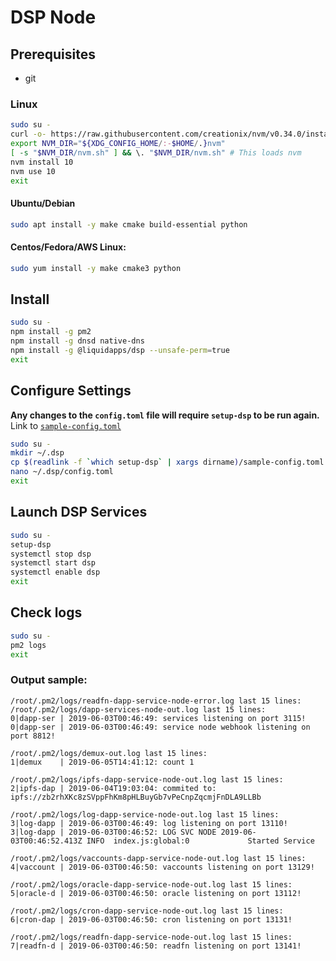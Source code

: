 DSP Node
========

## Prerequisites

- git

### Linux
```bash
sudo su -
curl -o- https://raw.githubusercontent.com/creationix/nvm/v0.34.0/install.sh | bash
export NVM_DIR="${XDG_CONFIG_HOME/:-$HOME/.}nvm"
[ -s "$NVM_DIR/nvm.sh" ] && \. "$NVM_DIR/nvm.sh" # This loads nvm
nvm install 10
nvm use 10
exit
```

#### Ubuntu/Debian
```bash
sudo apt install -y make cmake build-essential python
```

#### Centos/Fedora/AWS Linux:
```bash
sudo yum install -y make cmake3 python
```

## Install
```bash
sudo su -
npm install -g pm2
npm install -g dnsd native-dns
npm install -g @liquidapps/dsp --unsafe-perm=true
exit
```

## Configure Settings
**Any changes to the `config.toml` file will require `setup-dsp` to be run again.**  Link to [`sample-config.toml`](https://github.com/liquidapps-io/zeus-sdk/blob/master/boxes/groups/dapp-network/dapp-services-deploy/sample-config.toml)

```bash
sudo su -
mkdir ~/.dsp
cp $(readlink -f `which setup-dsp` | xargs dirname)/sample-config.toml ~/.dsp/config.toml
nano ~/.dsp/config.toml
exit
```

## Launch DSP Services
```bash
sudo su -
setup-dsp
systemctl stop dsp
systemctl start dsp
systemctl enable dsp
exit
```

## Check logs
```bash
sudo su -
pm2 logs
exit
```

### Output sample:
```
/root/.pm2/logs/readfn-dapp-service-node-error.log last 15 lines:
/root/.pm2/logs/dapp-services-node-out.log last 15 lines:
0|dapp-ser | 2019-06-03T00:46:49: services listening on port 3115!
0|dapp-ser | 2019-06-03T00:46:49: service node webhook listening on port 8812!

/root/.pm2/logs/demux-out.log last 15 lines:
1|demux    | 2019-06-05T14:41:12: count 1

/root/.pm2/logs/ipfs-dapp-service-node-out.log last 15 lines:
2|ipfs-dap | 2019-06-04T19:03:04: commited to: ipfs://zb2rhXKc8zSVppFhKm8pHLBuyGb7vPeCnpZqcmjFnDLA9LLBb

/root/.pm2/logs/log-dapp-service-node-out.log last 15 lines:
3|log-dapp | 2019-06-03T00:46:49: log listening on port 13110!
3|log-dapp | 2019-06-03T00:46:52: LOG SVC NODE 2019-06-03T00:46:52.413Z INFO  index.js:global:0             Started Service

/root/.pm2/logs/vaccounts-dapp-service-node-out.log last 15 lines:
4|vaccount | 2019-06-03T00:46:50: vaccounts listening on port 13129!

/root/.pm2/logs/oracle-dapp-service-node-out.log last 15 lines:
5|oracle-d | 2019-06-03T00:46:50: oracle listening on port 13112!

/root/.pm2/logs/cron-dapp-service-node-out.log last 15 lines:
6|cron-dap | 2019-06-03T00:46:50: cron listening on port 13131!

/root/.pm2/logs/readfn-dapp-service-node-out.log last 15 lines:
7|readfn-d | 2019-06-03T00:46:50: readfn listening on port 13141!

```